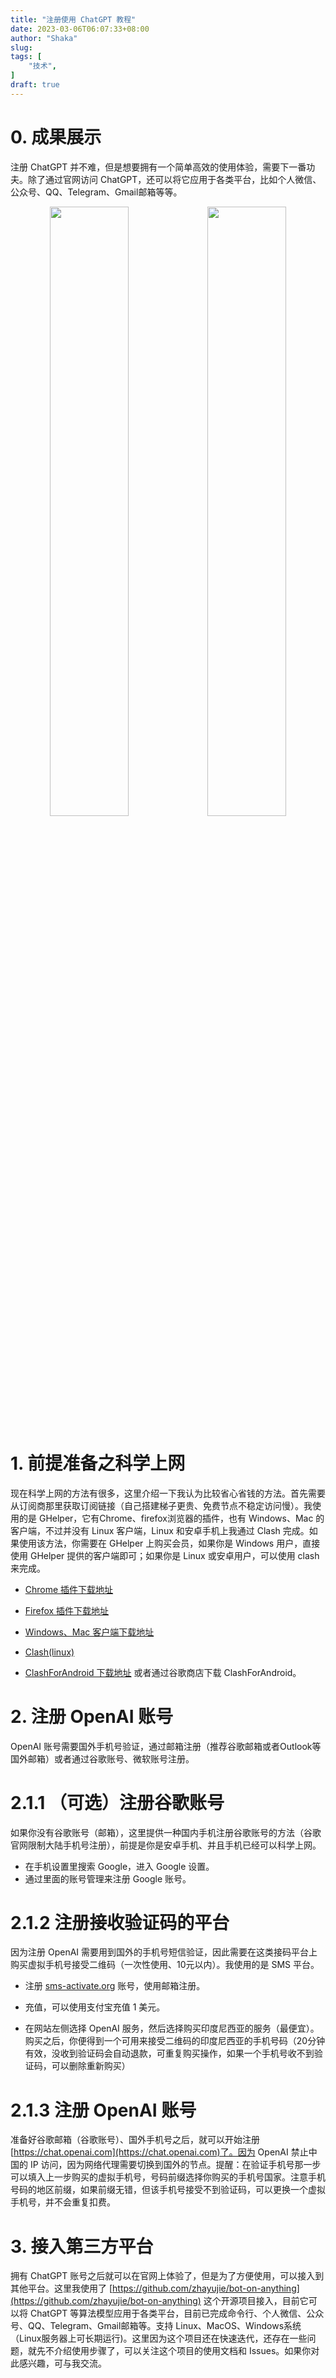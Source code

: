 ```yaml
---
title: "注册使用 ChatGPT 教程"
date: 2023-03-06T06:07:33+08:00
author: "Shaka"
slug: 
tags: [
    "技术",
]
draft: true
---
```


# 0. 成果展示

注册 ChatGPT 并不难，但是想要拥有一个简单高效的使用体验，需要下一番功夫。除了通过官网访问 ChatGPT，还可以将它应用于各类平台，比如个人微信、公众号、QQ、Telegram、Gmail邮箱等等。



<div style="text-align: center;overflow-x:scroll">
    <img src="https://cdn.jsdelivr.net/gh/lzxqaq/jsdelivr@master/image/2023-3-6/1.jpg" width="50%" height="50%" style="vertical-align: -webkit-baseline-middle;float: left;">
    <img src="https://cdn.jsdelivr.net/gh/lzxqaq/jsdelivr@master/image/2023-3-6/7.jpg" width="50%" height="50%" style="vertical-align: -webkit-baseline-middle;float: left;"> 
</div>


# 1. 前提准备之科学上网

现在科学上网的方法有很多，这里介绍一下我认为比较省心省钱的方法。首先需要从订阅商那里获取订阅链接（自己搭建梯子更贵、免费节点不稳定访问慢）。我使用的是 GHelper，它有Chrome、firefox浏览器的插件，也有 Windows、Mac 的客户端，不过并没有 Linux 客户端，Linux 和安卓手机上我通过 Clash 完成。如果使用该方法，你需要在 GHelper 上购买会员，如果你是 Windows 用户，直接使用 GHelper 提供的客户端即可；如果你是 Linux 或安卓用户，可以使用 clash 来完成。 

- [Chrome 插件下载地址](https://chrome.google.com/webstore/detail/%E8%B0%B7%E6%AD%8C%E4%B8%8A%E7%BD%91%E5%8A%A9%E6%89%8B-%E5%BC%80%E5%8F%91%E7%89%88/cieikaeocafmceoapfogpffaalkncpkc?hl=zh-CN)

- [Firefox 插件下载地址](https://addons.mozilla.org/zh-CN/firefox/addon/%E8%B0%B7%E6%AD%8C%E4%B8%8A%E7%BD%91%E5%8A%A9%E6%89%8B-%E5%AE%98%E7%BD%91%E7%89%88/?utm_source=addons.mozilla.org&utm_medium=referral&utm_content=search)

- [Windows、Mac 客户端下载地址](https://ghelper.app/)

- [Clash(linux)](https://github.com/Dreamacro/clash)

- [ClashForAndroid 下载地址](https://github.com/Kr328/ClashForAndroid/releases) 或者通过谷歌商店下载 ClashForAndroid。

# 2. 注册 OpenAI 账号

OpenAI 账号需要国外手机号验证，通过邮箱注册（推荐谷歌邮箱或者Outlook等国外邮箱）或者通过谷歌账号、微软账号注册。

# 2.1.1 （可选）注册谷歌账号

如果你没有谷歌账号（邮箱），这里提供一种国内手机注册谷歌账号的方法（谷歌官网限制大陆手机号注册），前提是你是安卓手机、并且手机已经可以科学上网。

- 在手机设置里搜索 Google，进入 Google 设置。
- 通过里面的账号管理来注册 Google 账号。

# 2.1.2 注册接收验证码的平台

因为注册 OpenAI 需要用到国外的手机号短信验证，因此需要在这类接码平台上购买虚拟手机号接受二维码（一次性使用、10元以内）。我使用的是 SMS 平台。

- 注册 [sms-activate.org](sms-activate.org) 账号，使用邮箱注册。

- 充值，可以使用支付宝充值 1 美元。

- 在网站左侧选择 OpenAI 服务，然后选择购买印度尼西亚的服务（最便宜）。购买之后，你便得到一个可用来接受二维码的印度尼西亚的手机号码（20分钟有效，没收到验证码会自动退款，可重复购买操作，如果一个手机号收不到验证码，可以删除重新购买）

# 2.1.3 注册 OpenAI 账号

准备好谷歌邮箱（谷歌账号）、国外手机号之后，就可以开始注册 [https://chat.openai.com](https://chat.openai.com)了。因为 OpenAI 禁止中国的 IP 访问，因为网络代理需要切换到国外的节点。提醒：在验证手机号那一步可以填入上一步购买的虚拟手机号，号码前缀选择你购买的手机号国家。注意手机号码的地区前缀，如果前缀无错，但该手机号接受不到验证码，可以更换一个虚拟手机号，并不会重复扣费。


# 3. 接入第三方平台

拥有 ChatGPT 账号之后就可以在官网上体验了，但是为了方便使用，可以接入到其他平台。这里我使用了 [https://github.com/zhayujie/bot-on-anything](https://github.com/zhayujie/bot-on-anything) 这个开源项目接入，目前它可以将 ChatGPT 等算法模型应用于各类平台，目前已完成命令行、个人微信、公众号、QQ、Telegram、Gmail邮箱等。支持 Linux、MacOS、Windows系统（Linux服务器上可长期运行)。这里因为这个项目还在快速迭代，还存在一些问题，就先不介绍使用步骤了，可以关注这个项目的使用文档和 Issues。如果你对此感兴趣，可与我交流。
